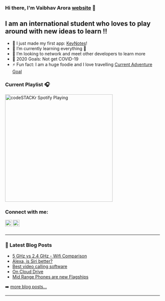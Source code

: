 ### Hi there, I'm Vaibhav Arora [website] 👋

## I am an international student who loves to play around with new ideas to learn !!

- 🔭 I just made my first app: [KeyNotes][app]!
- 🌱 I’m currently learning everything 🤣
- 👯 I’m looking to network and meet other developers to learn more 
- 🥅 2020 Goals: Not get COVID-19
- ⚡ Fun fact: I am a huge foodie and I love travelling [Current Adventure Goal][travel]

### Current Playlist 🎧

[<img src="https://now-playing-codestackr.vercel.app/api/spotify-playing" alt="codeSTACKr Spotify Playing" width="350" />](https://open.spotify.com/playlist/37i9dQZF1DWTLSN7iG21yC?si=oQnFRsC6SNSNOgn-or9iQw)

### Connect with me:

[<img align="left" alt="codeSTACKr | LinkedIn" width="22px" src="https://cdn.jsdelivr.net/npm/simple-icons@v3/icons/linkedin.svg" />][linkedin]
[<img align="left" alt="codeSTACKr | Instagram" width="22px" src="https://cdn.jsdelivr.net/npm/simple-icons@v3/icons/instagram.svg" />][instagram]

<br />
<br />

---

### 📕 Latest Blog Posts

<!-- BLOG-POST-LIST:START -->
- [5 GHz vs 2.4 GHz - Wifi Comparison](https://www.techdumb.net/post/2-4-vs-5-ghz-whats-the-difference)
- [Alexa, is Siri better?](https://www.techdumb.net/post/alexa-is-siri-better)
- [Best video calling software](https://www.techdumb.net/post/which-is-the-best-video-calling-software)
- [On Cloud Drive](https://www.techdumb.net/post/on-cloud-drive)
- [Mid Range Phones are new Flagships](https://www.techdumb.net/post/mid-range-phones-are-the-new-flagships)
<!-- BLOG-POST-LIST:END -->

➡️ [more blog posts...](https://www.techdumb.net/)

---

[website]: https://linktr.ee/varora
[app]: https://play.google.com/store/apps/details?id=harmoniousmadness.harmoniousmadness.simplenotepad&hl=en_US&gl=US
[travel]: https://www.wisegeek.com/what-is-skydiving.htm
[facebook]: https://twitter.com/codeSTACKr
[instagram]: https://instagram.com/codeSTACKr
[linkedin]: https://linkedin.com/in/codeSTACKr

